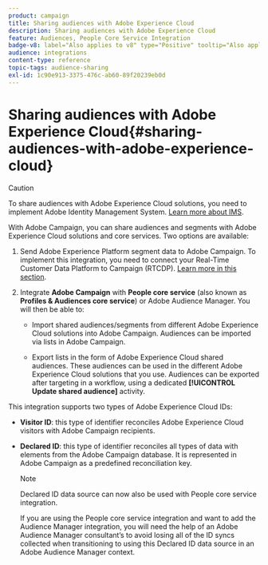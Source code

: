 ```yaml
---
product: campaign
title: Sharing audiences with Adobe Experience Cloud
description: Sharing audiences with Adobe Experience Cloud
feature: Audiences, People Core Service Integration
badge-v8: label="Also applies to v8" type="Positive" tooltip="Also applies to Campaign v8"
audience: integrations
content-type: reference
topic-tags: audience-sharing
exl-id: 1c90e913-3375-476c-ab60-89f20239eb0d
---
```

# Sharing audiences with Adobe Experience Cloud{#sharing-audiences-with-adobe-experience-cloud}

 

>[!CAUTION]
>
>To share audiences with Adobe Experience Cloud solutions, you need to implement Adobe Identity Management System. [Learn more about IMS](../../integrations/using/about-adobe-id.md).

With Adobe Campaign, you can share audiences and segments with Adobe Experience Cloud solutions and core services. Two options are available:

1. Send Adobe Experience Platform segment data to Adobe Campaign. To implement this integration, you need to connect your Real-Time Customer Data Platform to Campaign (RTCDP). [Learn more in this section](https://experienceleague.adobe.com/docs/experience-platform/destinations/catalog/email-marketing/adobe-campaign.html).

1. Integrate **Adobe Campaign** with **People core service** (also known as **Profiles & Audiences core service**) or Adobe Audience Manager. You will then be able to:

    * Import shared audiences/segments from different Adobe Experience Cloud solutions into Adobe Campaign. Audiences can be imported via lists in Adobe Campaign.

    * Export lists in the form of Adobe Experience Cloud shared audiences. These audiences can be used in the different Adobe Experience Cloud solutions that you use. Audiences can be exported after targeting in a workflow, using a dedicated **[!UICONTROL Update shared audience]** activity.

This integration supports two types of Adobe Experience Cloud IDs:

* **Visitor ID**: this type of identifier reconciles Adobe Experience Cloud visitors with Adobe Campaign recipients.
* **Declared ID**: this type of identifier reconciles all types of data with elements from the Adobe Campaign database. It is represented in Adobe Campaign as a predefined reconciliation key.

    >[!NOTE]
    >
    > Declared ID data source can now also be used with People core service integration.
    >
    >If you are using the People core service integration and want to add the Audience Manager integration, you will need the help of an Adobe Audience Manager consultant’s to avoid losing all of the ID syncs collected when transitioning to using this Declared ID data source in an Adobe Audience Manager context.
